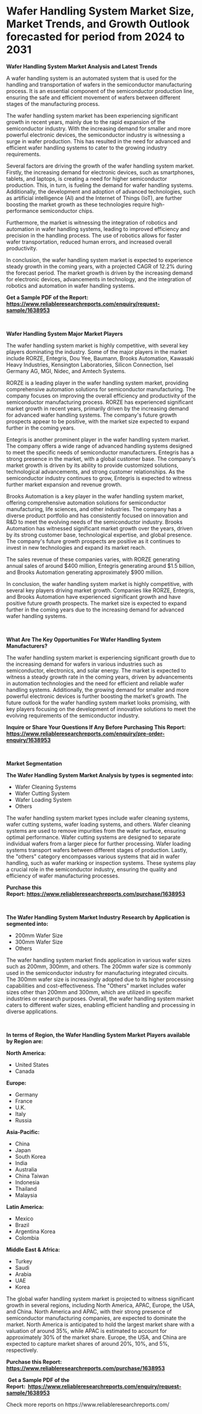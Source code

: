 <p><h1>Wafer Handling System Market Size, Market Trends, and Growth Outlook forecasted for period from 2024 to 2031</h1></p><p><strong>Wafer Handling System Market Analysis and Latest Trends</strong></p>
<p><p>A wafer handling system is an automated system that is used for the handling and transportation of wafers in the semiconductor manufacturing process. It is an essential component of the semiconductor production line, ensuring the safe and efficient movement of wafers between different stages of the manufacturing process.</p><p>The wafer handling system market has been experiencing significant growth in recent years, mainly due to the rapid expansion of the semiconductor industry. With the increasing demand for smaller and more powerful electronic devices, the semiconductor industry is witnessing a surge in wafer production. This has resulted in the need for advanced and efficient wafer handling systems to cater to the growing industry requirements.</p><p>Several factors are driving the growth of the wafer handling system market. Firstly, the increasing demand for electronic devices, such as smartphones, tablets, and laptops, is creating a need for higher semiconductor production. This, in turn, is fueling the demand for wafer handling systems. Additionally, the development and adoption of advanced technologies, such as artificial intelligence (AI) and the Internet of Things (IoT), are further boosting the market growth as these technologies require high-performance semiconductor chips.</p><p>Furthermore, the market is witnessing the integration of robotics and automation in wafer handling systems, leading to improved efficiency and precision in the handling process. The use of robotics allows for faster wafer transportation, reduced human errors, and increased overall productivity.</p><p>In conclusion, the wafer handling system market is expected to experience steady growth in the coming years, with a projected CAGR of 12.2% during the forecast period. The market growth is driven by the increasing demand for electronic devices, advancements in technology, and the integration of robotics and automation in wafer handling systems.</p></p>
<p><strong>Get a Sample PDF of the Report:&nbsp; <a href="https://www.reliableresearchreports.com/enquiry/request-sample/1638953">https://www.reliableresearchreports.com/enquiry/request-sample/1638953</a></strong></p>
<p>&nbsp;</p>
<p><strong>Wafer Handling System Major Market Players</strong></p>
<p><p>The wafer handling system market is highly competitive, with several key players dominating the industry. Some of the major players in the market include RORZE, Entegris, Dou Yee, Baumann, Brooks Automation, Kawasaki Heavy Industries, Kensington Laboratories, Silicon Connection, Isel Germany AG, MGI, Nidec, and Amtech Systems.</p><p>RORZE is a leading player in the wafer handling system market, providing comprehensive automation solutions for semiconductor manufacturing. The company focuses on improving the overall efficiency and productivity of the semiconductor manufacturing process. RORZE has experienced significant market growth in recent years, primarily driven by the increasing demand for advanced wafer handling systems. The company's future growth prospects appear to be positive, with the market size expected to expand further in the coming years.</p><p>Entegris is another prominent player in the wafer handling system market. The company offers a wide range of advanced handling systems designed to meet the specific needs of semiconductor manufacturers. Entegris has a strong presence in the market, with a global customer base. The company's market growth is driven by its ability to provide customized solutions, technological advancements, and strong customer relationships. As the semiconductor industry continues to grow, Entegris is expected to witness further market expansion and revenue growth.</p><p>Brooks Automation is a key player in the wafer handling system market, offering comprehensive automation solutions for semiconductor manufacturing, life sciences, and other industries. The company has a diverse product portfolio and has consistently focused on innovation and R&D to meet the evolving needs of the semiconductor industry. Brooks Automation has witnessed significant market growth over the years, driven by its strong customer base, technological expertise, and global presence. The company's future growth prospects are positive as it continues to invest in new technologies and expand its market reach.</p><p>The sales revenue of these companies varies, with RORZE generating annual sales of around $400 million, Entegris generating around $1.5 billion, and Brooks Automation generating approximately $900 million.</p><p>In conclusion, the wafer handling system market is highly competitive, with several key players driving market growth. Companies like RORZE, Entegris, and Brooks Automation have experienced significant growth and have positive future growth prospects. The market size is expected to expand further in the coming years due to the increasing demand for advanced wafer handling systems.</p></p>
<p>&nbsp;</p>
<p><strong>What Are The Key Opportunities For Wafer Handling System Manufacturers?</strong></p>
<p><p>The wafer handling system market is experiencing significant growth due to the increasing demand for wafers in various industries such as semiconductor, electronics, and solar energy. The market is expected to witness a steady growth rate in the coming years, driven by advancements in automation technologies and the need for efficient and reliable wafer handling systems. Additionally, the growing demand for smaller and more powerful electronic devices is further boosting the market's growth. The future outlook for the wafer handling system market looks promising, with key players focusing on the development of innovative solutions to meet the evolving requirements of the semiconductor industry.</p></p>
<p><strong>Inquire or Share Your Questions If Any Before Purchasing This Report: <a href="https://www.reliableresearchreports.com/enquiry/pre-order-enquiry/1638953">https://www.reliableresearchreports.com/enquiry/pre-order-enquiry/1638953</a></strong></p>
<p>&nbsp;</p>
<p><strong>Market Segmentation</strong></p>
<p><strong>The Wafer Handling System Market Analysis by types is segmented into:</strong></p>
<p><ul><li>Wafer Cleaning Systems</li><li>Wafer Cutting System</li><li>Wafer Loading System</li><li>Others</li></ul></p>
<p><p>The wafer handling system market types include wafer cleaning systems, wafer cutting systems, wafer loading systems, and others. Wafer cleaning systems are used to remove impurities from the wafer surface, ensuring optimal performance. Wafer cutting systems are designed to separate individual wafers from a larger piece for further processing. Wafer loading systems transport wafers between different stages of production. Lastly, the "others" category encompasses various systems that aid in wafer handling, such as wafer marking or inspection systems. These systems play a crucial role in the semiconductor industry, ensuring the quality and efficiency of wafer manufacturing processes.</p></p>
<p><strong>Purchase this Report:&nbsp;<a href="https://www.reliableresearchreports.com/purchase/1638953">https://www.reliableresearchreports.com/purchase/1638953</a></strong></p>
<p>&nbsp;</p>
<p><strong>The Wafer Handling System Market Industry Research by Application is segmented into:</strong></p>
<p><ul><li>200mm Wafer Size</li><li>300mm Wafer Size</li><li>Others</li></ul></p>
<p><p>The wafer handling system market finds application in various wafer sizes such as 200mm, 300mm, and others. The 200mm wafer size is commonly used in the semiconductor industry for manufacturing integrated circuits. The 300mm wafer size is increasingly adopted due to its higher processing capabilities and cost-effectiveness. The "Others" market includes wafer sizes other than 200mm and 300mm, which are utilized in specific industries or research purposes. Overall, the wafer handling system market caters to different wafer sizes, enabling efficient handling and processing in diverse applications.</p></p>
<p>&nbsp;</p>
<p><strong>In terms of Region, the Wafer Handling System Market Players available by Region are:</strong></p>
<p>
    <p> <strong> North America: </strong>
        <ul>
            <li>United States</li>
            <li>Canada</li>
        </ul>
        </p> 
    <p> <strong> Europe: </strong>
        <ul>
            <li>Germany</li>
            <li>France</li>
            <li>U.K.</li>
            <li>Italy</li>
            <li>Russia</li>
        </ul>
        </p> 
    <p> <strong> Asia-Pacific: </strong>
        <ul>
            <li>China</li>
            <li>Japan</li>
            <li>South Korea</li>
            <li>India</li>
            <li>Australia</li>
            <li>China Taiwan</li>
            <li>Indonesia</li>
            <li>Thailand</li>
            <li>Malaysia</li>
        </ul>
        </p> 
    <p> <strong> Latin America: </strong>
        <ul>
            <li>Mexico</li>
            <li>Brazil</li>
            <li>Argentina Korea</li>
            <li>Colombia</li>
        </ul>
        </p> 
    <p> <strong> Middle East & Africa: </strong>
        <ul>
            <li>Turkey</li>
            <li>Saudi</li>
            <li>Arabia</li>
            <li>UAE</li>
            <li>Korea</li>
        </ul>
    </p>
    </p>
<p><p>The global wafer handling system market is projected to witness significant growth in several regions, including North America, APAC, Europe, the USA, and China. North America and APAC, with their strong presence of semiconductor manufacturing companies, are expected to dominate the market. North America is anticipated to hold the largest market share with a valuation of around 35%, while APAC is estimated to account for approximately 30% of the market share. Europe, the USA, and China are expected to capture market shares of around 20%, 10%, and 5%, respectively.</p></p>
<p><strong>Purchase this Report: <a href="https://www.reliableresearchreports.com/purchase/1638953">https://www.reliableresearchreports.com/purchase/1638953</a></strong></p>
<p>&nbsp;<strong>Get a Sample PDF of the Report:&nbsp;&nbsp;<a href="https://www.reliableresearchreports.com/enquiry/request-sample/1638953">https://www.reliableresearchreports.com/enquiry/request-sample/1638953</a></strong></p>
<p><strong></strong></p>
<p>Check more reports on https://www.reliableresearchreports.com/</p>